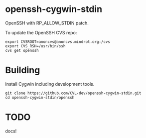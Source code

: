 # openssh-cygwin-stdin

OpenSSH with RP_ALLOW_STDIN patch.

To update the OpenSSH CVS repo:

    export CVSROOT=anoncvs@anoncvs.mindrot.org:/cvs
    export CVS_RSH=/usr/bin/ssh
    cvs get openssh

# Building

Install Cygwin including development tools.

    git clone https://github.com/CVL-dev/openssh-cygwin-stdin.git
    cd openssh-cygwin-stdin/openssh


# TODO

docs!

    


